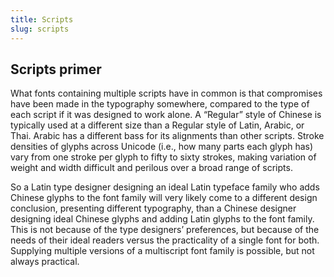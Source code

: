 ```yaml
---
title: Scripts
slug: scripts
---
```

<h2 id="h.1mm690hnybf2"><strong>Scripts primer</strong></h2>

What fonts containing multiple scripts have in common is that compromises have been made in the typography somewhere, compared to the type of each script if it was designed to work alone. A “Regular” style of Chinese is typically used at a different size than a Regular style of Latin, Arabic, or Thai. Arabic has a different bass for its alignments than other scripts. Stroke densities of glyphs across Unicode (i.e., how many parts each glyph has) vary from one stroke per glyph to fifty to sixty strokes, making variation of weight and width difficult and perilous over a broad range of scripts. 

So a Latin type designer designing an ideal Latin typeface family who adds Chinese glyphs to the font family will very likely come to a different design conclusion, presenting different typography, than a Chinese designer designing ideal Chinese glyphs and adding Latin glyphs to the font family. This is not because of the type designers’ preferences, but because of the needs of their ideal readers versus the practicality of a single font for both. Supplying multiple versions of a multiscript font family is possible, but not always practical. 